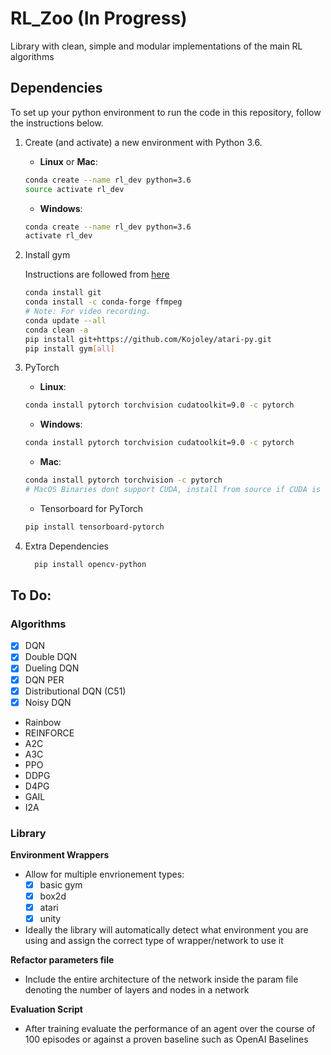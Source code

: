 # RL_Zoo (In Progress)
Library with clean, simple and modular implementations of the main RL algorithms

## Dependencies

To set up your python environment to run the code in this repository, follow the instructions below.

1. Create (and activate) a new environment with Python 3.6.

	- __Linux__ or __Mac__: 
	```bash
	conda create --name rl_dev python=3.6
	source activate rl_dev
	```
	- __Windows__: 
	```bash
	conda create --name rl_dev python=3.6 
	activate rl_dev

2. Install gym

    Instructions are followed from [here](https://medium.com/@SeoJaeDuk/archive-post-how-to-install-open-ai-gym-on-windows-1f5208c16179)
   ```bash
   conda install git
   conda install -c conda-forge ffmpeg
   # Note: For video recording.
   conda update --all
   conda clean -a
   pip install git+https://github.com/Kojoley/atari-py.git
   pip install gym[all]
   ```
   
3. PyTorch
   
   - __Linux__: 
	```bash
	conda install pytorch torchvision cudatoolkit=9.0 -c pytorch
	```
	- __Windows__: 
	```bash
	conda install pytorch torchvision cudatoolkit=9.0 -c pytorch
	```
	
	- __Mac__: 
	```bash
	conda install pytorch torchvision -c pytorch
    # MacOS Binaries dont support CUDA, install from source if CUDA is needed
	```
	
	- Tensorboard for PyTorch
	```bash
	pip install tensorboard-pytorch
	```
4. Extra Dependencies

    ```bash
	  pip install opencv-python
	```
	
## To Do:

### Algorithms

- [X] DQN
- [X] Double DQN
- [X] Dueling DQN
- [X] DQN PER
- [X] Distributional DQN (C51)
- [X] Noisy DQN
- Rainbow
- REINFORCE
- A2C
- A3C
- PPO
- DDPG
- D4PG
- GAIL
- I2A

### Library

**Environment Wrappers**

- Allow for multiple envrionement types:
	- [X] basic gym
	- [X] box2d
	- [X] atari
	- [X] unity 
	
- Ideally the library will automatically detect what environment you are using and assign the correct type of wrapper/network to use it

**Refactor parameters file**

- Include the entire architecture of the network inside the param file denoting the number of layers and nodes in a network

**Evaluation Script**

- After training evaluate the performance of an agent over the course of 100 episodes or against a proven baseline such as OpenAI  Baselines
   

